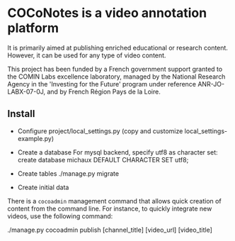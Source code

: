 # COCoNotes is a video annotation platform #

It is primarily aimed at publishing enriched educational or research
content. However, it can be used for any type of video content.

This project has been funded by a French government support granted to
the COMIN Labs excellence laboratory, managed by the National Research
Agency in the 'Investing for the Future' program under reference
ANR-JO-LABX-07-0J, and by French Région Pays de la Loire.

## Install ##

- Configure project/local_settings.py (copy and customize local_settings-example.py)

- Create a database
For mysql backend, specify utf8 as character set:
  create database michaux DEFAULT CHARACTER SET utf8;

- Create tables
  ./manage.py migrate

- Create initial data

There is a `cocoadmin` management command that allows quick creation
of content from the command line. For instance, to quickly integrate
new videos, use the following command:

  ./manage.py cocoadmin publish [channel_title] [video_url] [video_title]

